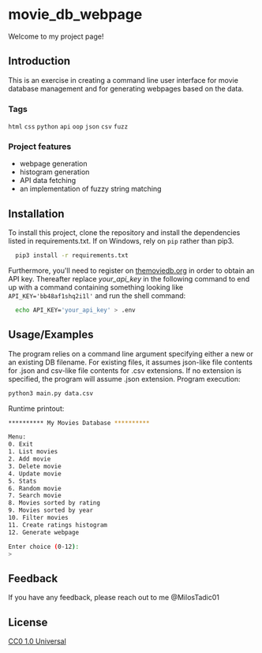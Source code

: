 # movie_db_webpage
Welcome to my project page!
## Introduction
This is an exercise in creating a command line user interface for movie database management and for generating webpages based on the data.

### Tags
`html` `css` `python` `api` `oop` `json` `csv` `fuzz`

### Project features
* webpage generation
* histogram generation
* API data fetching
* an implementation of fuzzy string matching


## Installation

To install this project, clone the repository and install the dependencies listed in requirements.txt. If on Windows, rely on `pip` rather than pip3.

```bash
  pip3 install -r requirements.txt
```

Furthermore, you'll need to register on [themoviedb.org](https://www.themoviedb.org/signup) in order to obtain an API key. Thereafter replace *your_api_key* in the following command to end up with a command containing something looking like `API_KEY='bb48af1shq2i1l'` and run the shell command:

```bash
  echo API_KEY='your_api_key' > .env
```

## Usage/Examples

The program relies on a command line argument specifying either a new or an existing DB filename. For existing files, it assumes json-like file contents for .json and csv-like file contents for .csv extensions. If no extension is specified, the program will assume .json extension. Program execution:

```bash
python3 main.py data.csv
```

Runtime printout:

```bash
********** My Movies Database **********

Menu:
0. Exit
1. List movies
2. Add movie
3. Delete movie
4. Update movie
5. Stats
6. Random movie
7. Search movie
8. Movies sorted by rating
9. Movies sorted by year
10. Filter movies
11. Create ratings histogram
12. Generate webpage

Enter choice (0-12):
> 
```

## Feedback

If you have any feedback, please reach out to me @MilosTadic01


## License

[CC0 1.0 Universal](https://choosealicense.com/licenses/cc0-1.0/)


